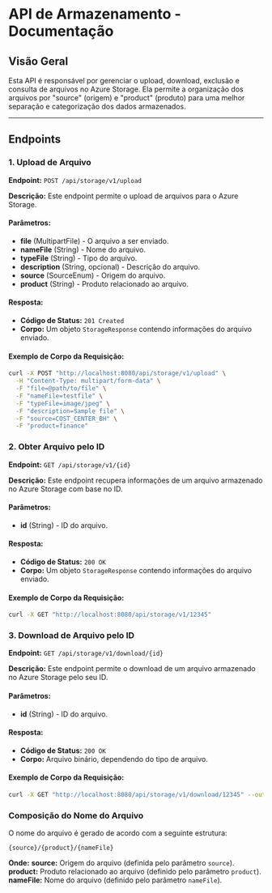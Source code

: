 # API de Armazenamento - Documentação

## Visão Geral

Esta API é responsável por gerenciar o upload, download, exclusão e consulta de arquivos no Azure Storage. 
Ela permite a organização dos arquivos por "source" (origem) e "product" (produto) para uma melhor 
separação e categorização dos dados armazenados.

---

## Endpoints

### 1. **Upload de Arquivo**

**Endpoint:** `POST /api/storage/v1/upload`

**Descrição:** Este endpoint permite o upload de arquivos para o Azure Storage.

#### Parâmetros:
- **file** (MultipartFile) - O arquivo a ser enviado.
- **nameFile** (String) - Nome do arquivo.
- **typeFile** (String) - Tipo do arquivo.
- **description** (String, opcional) - Descrição do arquivo.
- **source** (SourceEnum) - Origem do arquivo.
- **product** (String) - Produto relacionado ao arquivo.

#### Resposta:
- **Código de Status:** `201 Created`
- **Corpo:** Um objeto `StorageResponse` contendo informações do arquivo enviado.

#### Exemplo de Corpo da Requisição:

```bash
curl -X POST "http://localhost:8080/api/storage/v1/upload" \
  -H "Content-Type: multipart/form-data" \
  -F "file=@path/to/file" \
  -F "nameFile=testfile" \
  -F "typeFile=image/jpeg" \
  -F "description=Sample file" \
  -F "source=COST_CENTER_BH" \
  -F "product=finance"
```

### 2. **Obter Arquivo pelo ID**

**Endpoint:** `GET /api/storage/v1/{id}`

**Descrição:** Este endpoint recupera informações de um arquivo armazenado no Azure Storage com base no ID.

#### Parâmetros:
- **id** (String) - ID do arquivo.

#### Resposta:
- **Código de Status:** `200 OK`
- **Corpo:** Um objeto `StorageResponse` contendo informações do arquivo enviado.

#### Exemplo de Corpo da Requisição:

```bash
curl -X GET "http://localhost:8080/api/storage/v1/12345"
```

### 3. **Download de Arquivo pelo ID**

**Endpoint:** `GET /api/storage/v1/download/{id}`

**Descrição:** Este endpoint permite o download de um arquivo armazenado no Azure Storage pelo seu ID.

#### Parâmetros:
- **id** (String) - ID do arquivo.

#### Resposta:
- **Código de Status:** `200 OK`
- **Corpo:** Arquivo binário, dependendo do tipo de arquivo.

#### Exemplo de Corpo da Requisição:

```bash
curl -X GET "http://localhost:8080/api/storage/v1/download/12345" --output arquivo-baixado
```


### **Composição do Nome do Arquivo**

O nome do arquivo é gerado de acordo com a seguinte estrutura:

``{source}/{product}/{nameFile}``

**Onde:**
**source:** Origem do arquivo (definida pelo parâmetro `source`).
**product:** Produto relacionado ao arquivo (definido pelo parâmetro `product`).
**nameFile:** Nome do arquivo (definido pelo parâmetro `nameFile`).